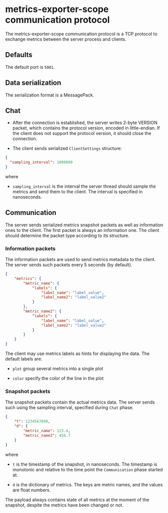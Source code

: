 # metrics-exporter-scope communication protocol

The metrics-exporter-scope communication protocol is a TCP protocol to exchange
metrics between the server process and clients.

## Defaults

The default port is `5001`.

## Data serialization

The serialization format is a MessagePack.

## Chat

* After the connection is established, the server writes 2-byte VERSION packet,
  which contains the protocol version, encoded in little-endian. If the client
  does not support the protocol version, it should close the connection.

* The client sends serialized `ClientSettings` structure:
```json
{
  "sampling_interval": 1000000
}
```

where

* `sampling_interval` is the interval the server thread should sample the
  metrics and send them to the client. The interval is specified in
  nanoseconds.

## Communication

The server sends serialized metrics snapshot packets as well as information
ones to the client. The first packet is always an information one. The client
should determine the packet type according to its structure.

### Information packets

The information packets are used to send metrics metadata to the client. The
server sends such packets every 5 seconds (by default).

```json
{
    "metrics": {
        "metric_name": {
            "labels": {
                "label_name": "label_value",
                "label_name2": "label_value2"
            }
        },
        "metric_name2": {
            "labels": {
                "label_name": "label_value",
                "label_name2": "label_value2"
            }
        }
    }
}
```

The client may use metrics labels as hints for displaying the data. The default
labels are:

* `plot` group several metrics into a single plot

* `color` specify the color of the line in the plot

### Snapshot packets

The snapshot packets contain the actual metrics data. The server sends such
using the sampling interval, specified during `Chat` phase.

```json
{
    "t": 1234567890,
    "d": {
        "metric_name": 123.4,
        "metric_name2": 456.7
    }
}
```

where

* `t` is the timestamp of the snapshot, in nanoseconds. The timestamp is monotonic
  and relative to the time point the `Communication` phase started at.

* `d` is the dictionary of metrics. The keys are metric names, and the values
  are float numbers.

The payload always contains state of all metrics at the moment of the snapshot,
despite the metrics have been changed or not.

